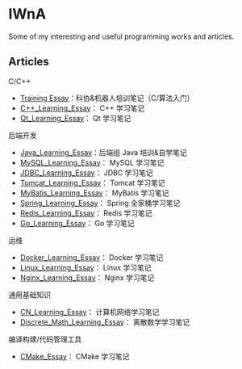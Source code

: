 # IWnA
Some of my interesting and useful programming works and articles.

## Articles

C/C++

+ [Training Essay](Articles/TrainingEssay.md)：科协&机器人培训笔记（C/算法入门）
+ [C++_Learning_Essay](Articles/CppLearningEssay.md)： C++ 学习笔记
+ [Qt_Learning_Essay](Articles/QtLearningEssay.md)： Qt 学习笔记

后端开发

+ [Java_Learning_Essay](Articles/JavaLearningEssay.md)：后端组 Java 培训&自学笔记
+ [MySQL_Learning_Essay](Articles/MySQLLearningEssay.md)： MySQL 学习笔记
+ [JDBC_Learning_Essay](Articles/JDBCLearningEssay.md)： JDBC 学习笔记
+ [Tomcat_Learning_Essay](Articles/TomcatLearningEssay.md)： Tomcat 学习笔记
+ [MyBatis_Learning_Essay](Articles/MyBatisLearningEssay.md)： MyBatis 学习笔记
+ [Spring_Learning_Essay](Articles/SpringLearningEssay.md)： Spring 全家桶学习笔记
+ [Redis_Learning_Essay](Articles/RedisLearningEssay.md)： Redis 学习笔记
+ [Go_Learning_Essay](Articles/GoLearningEssay.md)： Go 学习笔记

运维

+ [Docker_Learning_Essay](Articles/DockerLearningEssay.md)： Docker 学习笔记
+ [Linux_Learning_Essay](Articles/LinuxLearningEssay.md)： Linux 学习笔记
+ [Nginx_Learning_Essay](Articles/NginxLearningEssay.md)： Nginx 学习笔记

通用基础知识

+ [CN_Learning_Essay](Articles/CNLearningEssay.md)： 计算机网络学习笔记
+ [Discrete_Math_Learning_Essay](Articles/DiscreteMathLearningEssay.md)： 离散数学学习笔记

编译构建/代码管理工具

- [CMake_Essay](Articles/CMake.md)： CMake 学习笔记
